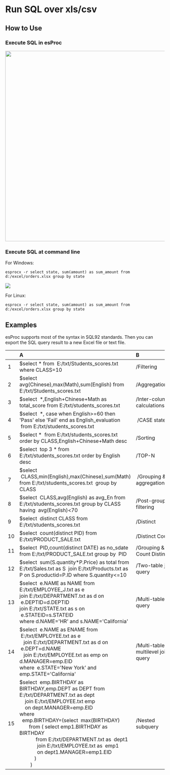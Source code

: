 # Run SQL over xls/csv

## How to Use

### Execute SQL in esProc

<img src="http://www.raqsoft.com/wp-content/themes/raqsoft2017-en/images/script-over-csv-xls/2.png" width="800" height="600">

### Execute SQL at command line

For Windows:

```esprocx -r select state, sum(amount) as sum_amount from d:/excel/orders.xlsx group by state```

<img src="http://img.raqsoft.com.cn/uploads/1206/1607243485000bfdb.png">

For Linux:

```esprocx -r select state, sum(amount) as sum_amount from d:/excel/orders.xlsx group by state```



## Examples

esProc supports most of the syntax in SQL92 standards. Then you can export the SQL query result to a new Excel file or text file. 

|　|A|B|
|:-|:-|:-|
|1|$select \* from  E:/txt/Students_scores.txt where CLASS=10|/Filtering|
|2|$select  avg(Chinese),max(Math),sum(English) from E:/txt/Students_scores.txt|/Aggregation|
|3|$select  \*,English+Chinese+Math as total_score from E:/txt/students_scores.txt|/Inter-column calculations|
|4|$select  \*, case when English>=60 then 'Pass' else 'Fail' end as English_evaluation  from E:/txt/students_scores.txt| /CASE statement|
|5|$select \*  from E:/txt/students_scores.txt order by CLASS,English+Chinese+Math desc|/Sorting|
|6|$select  top 3 \* from E:/txt/students_scores.txt order by English desc|/TOP-N|
|7|$select  CLASS,min(English),max(Chinese),sum(Math) from E:/txt/students_scores.txt  group by CLASS| /Grouping & aggregation|
|8|$select  CLASS,avg(English) as avg_En from E:/txt/students_scores.txt group by CLASS having  avg(English)<70|/Post-grouping filtering|
|9|$select  distinct CLASS from E:/txt/students_scores.txt|/Distinct|
|10|$select  count(distinct PID) from E:/txt/PRODUCT_SALE.txt|/Distinct Count|
|11|$select  PID,count(distinct DATE) as no_sdate from E:/txt/PRODUCT_SALE.txt group by  PID|/Grouping & Count Distinct|
|12|$select  sum(S.quantity\*P.Price) as total from E:/txt/Sales.txt as S  join E:/txt/Products.txt as P on S.productid=P.ID  where S.quantity<=10|/Two-table join query|
|13|$select  e.NAME as NAME from E:/txt/EMPLOYEE_J.txt as e <br>   join E:/txt/DEPARTMENT.txt as d on  e.DEPTID=d.DEPTID <br>   join E:/txt/STATE.txt as s on  e.STATEID=s.STATEID <br> where d.NAME='HR' and s.NAME='California'|/Multi-table join query|
|14|$select  e.NAME as ENAME from  E:/txt/EMPLOYEE.txt as e <br>   join E:/txt/DEPARTMENT.txt as d on  e.DEPT=d.NAME <br>   join E:/txt/EMPLOYEE.txt as emp on d.MANAGER=emp.EID <br> where  e.STATE='New York' and emp.STATE='California'|/Multi-table, multilevel join query|
|15|$select  emp.BIRTHDAY as BIRTHDAY,emp.DEPT as DEPT from E:/txt/DEPARTMENT.txt as dept <br>    join E:/txt/EMPLOYEE.txt emp <br>    on dept.MANAGER=emp.EID <br> where <br>  emp.BIRTHDAY=(select  max(BIRTHDAY) <br>       from ( select emp1.BIRTHDAY as BIRTHDAY <br>            from E:/txt/DEPARTMENT.txt as  dept1 <br>             join E:/txt/EMPLOYEE.txt as  emp1 <br>             on dept1.MANAGER=emp1.EID <br>           ) <br>        )|/Nested subquery|


